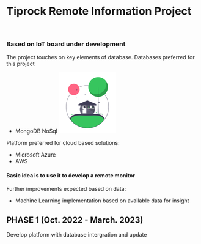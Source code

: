 # Tiprock Remote Information Project
<br>

### Based on IoT board under development
The project touches on key elements of database. Databases preferred for this project
* MongoDB NoSql
![tiprock remote information](./readme.png)

Platform preferred for cloud based solutions:
* Microsoft Azure 
* AWS

#### Basic idea is to use it to develop a remote monitor

Further improvements expected based on data:
* Machine Learning implementation based on available data for insight

## PHASE 1 (Oct. 2022 - March. 2023)
Develop platform with database intergration and update

